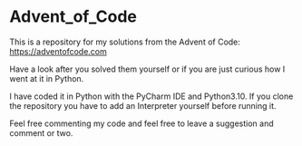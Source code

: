 # Advent_of_Code
This is a repository for my solutions from the Advent of Code: https://adventofcode.com

Have a look after you solved them yourself or if you are just curious how I went at it in Python.

I have coded it in Python with the PyCharm IDE and Python3.10.
If you clone the repository you have to add an Interpreter yourself before running it.


Feel free commenting my code and feel free to leave a suggestion and comment or two.
